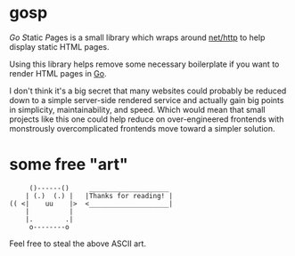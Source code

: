 # gosp

*Go* *S*tatic *P*ages is a small library which wraps around [net/http](https://pkg.go.dev/net/http) to help display
static HTML pages.

Using this library helps remove some necessary boilerplate if you want to render HTML pages in [Go](https://go.dev/).

I don't think it's a big secret that many websites could probably be reduced down to a simple server-side rendered
service and actually gain big points in simplicity, maintainability, and speed. Which would mean that small projects
like this one could help reduce on over-engineered frontends with monstrously overcomplicated frontends move toward a
simpler solution.

# some free "art"

```
     ()------()     ____________________
    | (.)  (.) |   |Thanks for reading! |
(( <|    uu    |>  <____________________|
    |          |      
    |.        .|      
     o--------o
```

Feel free to steal the above ASCII art.
